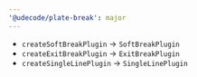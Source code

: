 ```yaml
---
'@udecode/plate-break': major
---
```


- `createSoftBreakPlugin` -> `SoftBreakPlugin`
- `createExitBreakPlugin` -> `ExitBreakPlugin`
- `createSingleLinePlugin` -> `SingleLinePlugin`
